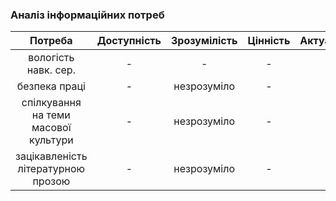 ### Аналіз інформаційних потреб

| Потреба | Доступність | Зрозумілість | Цінність | Актуальність |
|:------:|:------:|:------:|:-------:|:-------:|
| вологість навк. сер. | - | - | - | - |
| безпека праці | - | незрозуміло | - | - |
| спілкування на теми масової культури | - | незрозуміло | - | - |
| зацікавленість літературною прозою | - | незрозуміло | - | - |


